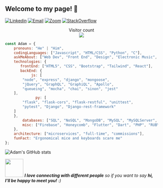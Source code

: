 ## Welcome to my page! :dizzy:
[![Linkedin](https://img.shields.io/badge/-LinkedIn-222222?style=flat-square&logo=Linkedin&logoColor=white&link=https://www.linkedin.com/in/tayloradam1999/)](https://www.linkedin.com/in/tayloradam1999/)
[![Email](https://img.shields.io/badge/Gmail-D14836?style=for-the-badge&logo=gmail&logoColor=white)](https://mail.google.com/mail/u/1/#inbox)
[![Zoom](https://img.shields.io/badge/Zoom-2D8CFF?style=for-the-badge&logo=zoom&logoColor=white)](https://zoom.us/j/4097689492?pwd=RTVrQ3IwM0piU3R4NnpZVUo4S2kxUT09)
[![StackOverflow](https://img.shields.io/badge/Stack_Overflow-FE7A16?style=for-the-badge&logo=stack-overflow&logoColor=white)](https://stackoverflow.com/users/14459358/adam-taylor)

<p align="center"> 
  Visitor count<br>
  <img src="https://profile-counter.glitch.me/tayloradam1999/count.svg" />
</p>



```javascript
const Adam = {
	pronouns: "He" | "Him",
	codingLanguages: ["Javascript", "HTML/CSS", "Python", "C"],
	askMeAbout: ["Web Dev", "Front End", "Design", "Electronic Music", "MMOs"],
	technologies: {
	   frontEnd: ["HTML5", "CSS", "Bootstrap", "Tailwind", "React"],
	   backEnd: {
			js: [
		"node", "express", "django", "mongoose",
		"jQuery", "GraphQL", "GraphiQL", "Apollo",
		"queueing", "mocha", "chai", "sinon", "jest"
	],
			  py: [
		"flask", "flask-cors", "flask-restful", "unittest",
		"pytest", "Django", "Django-rest-framework"
	]
	},
		databases: ["SQL", "NoSQL", "MongoDB", "MySQL", "MySQLServer", "Microsoft SQL Server", "PostgreSQL"],
		misc: ["Firebase", "Honeycomb", "Flutter", "Dart", "PHP", "RUBY", "Swift", "SwiftUI"]
	},
	architecture: ["microservices", "full-time", "commissions"],
	funFact: "Ergonomical mice and keyboards scare me"
};
```
![Adam's GitHub stats](https://github-readme-stats.vercel.app/api?username=tayloradam1999&show_icons=true&theme=radical)

<img src="https://media.giphy.com/media/LnQjpWaON8nhr21vNW/giphy.gif" width="60"> <em><b>I love connecting with different people</b> so if you want to say <b>hi, I'll be happy to meet you!</b> :)</em>
